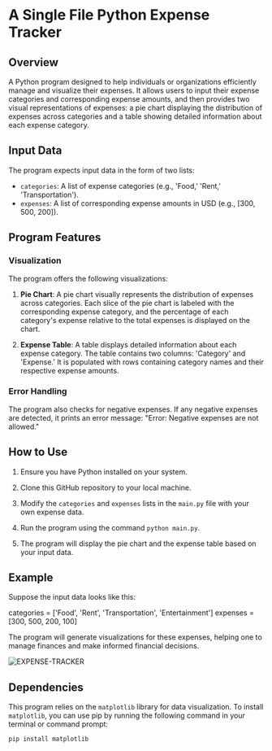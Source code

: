 # A Single File Python Expense Tracker 

## Overview

A Python program designed to help individuals or organizations efficiently manage and visualize their expenses. It allows users to input their expense categories and corresponding expense amounts, and then provides two visual representations of expenses: a pie chart displaying the distribution of expenses across categories and a table showing detailed information about each expense category.

## Input Data

The program expects input data in the form of two lists:
- `categories`: A list of expense categories (e.g., 'Food,' 'Rent,' 'Transportation').
- `expenses`: A list of corresponding expense amounts in USD (e.g., [300, 500, 200]).

## Program Features

### Visualization

The program offers the following visualizations:

1. **Pie Chart**: A pie chart visually represents the distribution of expenses across categories. Each slice of the pie chart is labeled with the corresponding expense category, and the percentage of each category's expense relative to the total expenses is displayed on the chart.

2. **Expense Table**: A table displays detailed information about each expense category. The table contains two columns: 'Category' and 'Expense.' It is populated with rows containing category names and their respective expense amounts.

### Error Handling

The program also checks for negative expenses. If any negative expenses are detected, it prints an error message: "Error: Negative expenses are not allowed."

## How to Use

1. Ensure you have Python installed on your system.

2. Clone this GitHub repository to your local machine.

3. Modify the `categories` and `expenses` lists in the `main.py` file with your own expense data.

4. Run the program using the command `python main.py`.

5. The program will display the pie chart and the expense table based on your input data.

## Example

Suppose the input data looks like this:

categories = ['Food', 'Rent', 'Transportation', 'Entertainment']
expenses = [300, 500, 200, 100]

The program will generate visualizations for these expenses, helping one to manage finances and make informed financial decisions.

![EXPENSE-TRACKER](https://github.com/poliklinikvildan/Single_File_ExpenseTracker/assets/134360221/2057387d-f8c0-4d6a-8b28-0496584b5c51)


## Dependencies

This program relies on the `matplotlib` library for data visualization. To install `matplotlib`, you can use pip by running the following command in your terminal or command prompt:


```bash
pip install matplotlib
```


